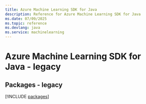```yaml
---
title: Azure Machine Learning SDK for Java
description: Reference for Azure Machine Learning SDK for Java
ms.date: 07/09/2025
ms.topic: reference
ms.devlang: java
ms.service: machinelearning
---
```

# Azure Machine Learning SDK for Java - legacy
## Packages - legacy
[!INCLUDE [packages](machine-learning-index.md)]